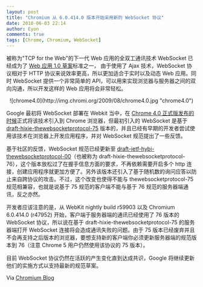 ```yaml
---
layout: post
title: "Chromium 从 6.0.414.0 版本开始采用新的 WebSocket 协议"
date: 2010-06-03 22:14
author: Eyon
comments: true
tags: [Chrome, Chromium, WebSocket]
---
```

被称为"TCP for the Web"的下一代 Web 应用的全双工通讯技术 WebSocket 已经成为了 [Web 应用 1.0 草案](http://www.whatwg.org/specs/web-apps/current-work/complete.html)标准之一， 由于使用了 Ajax 技术，WebSocket 协议相对于 HTTP 协议来说效率更高，所以更加适合于实时以及动态 Web 应用。同时 WebSocket 提供一个非常简单的 API，可以用来实现浏览器与服务器之间的双向沟通，所以开发这样的 Web 应用将会非常轻松。

<p style="text-align: center;">![chrome4.0](http://img.chromi.org/2009/08/chrome4.0.jpg "chrome4.0")


Google 最初将 WebSocket 部署在 Webkit 当中，在 [Chrome 4.0 正式版发布的时候](http://www.chromi.org/archives/2770)正式将该技术引入到 Chrome 浏览器，但最初引入的 WebSocket 是基于[draft-hixie-thewebsocketprotocol-75](http://tools.ietf.org/html/draft-hixie-thewebsocketprotocol-75) 版本的，并且已经有早期的开发者尝试使用该技术在浏览器上开发应用程序，并对 WebSocket 规范提出了一些反馈。

基于社区的反馈，WebSocket 规范已经更新至 [draft-ietf-hybi-thewebsocketprotocol-00](http://www.ietf.org/id/draft-ietf-hybi-thewebsocketprotocol-00.txt)（也被称为 draft-hixie-thewebsocketprotocol-76），这个版本放松过了在握手信息方面的要求，不再依赖需要开启多个 http 连接，创建应用程序就更加方便了。另外该版本还引入了基于随机数的询问应答以防止来自跨协议的攻击。不过，这个改变也使得不能与 thewebsocketprotocol-75 规范相兼容，也就是说基于 75 规范的客户端不能与基于 76 规范的服务器端通讯，反之亦然。

开发者应该注意的是，从 WebKit nightly build r59903 以及 Chromium 6.0.414.0 (r47952) 开始，客户端于服务器端的通讯已经使用了 76 版本的 WebSocket 协议，所以说在基于 draft-hixie-thewebsocketprotocol-75 的服务器端打开 WebSocket 连接将会造成通讯失败的问题。由于 75 版本已经废弃并且不会再支持之后版本的浏览器，要想支持新的客户端你必须更新服务器端的规范版本到 76（注意 Chrome 5 用户仍然使用该协议的 75 版本）。

目前 WebSocket 协议仍然在活跃的产生变化直到达成共识，Google 将继续更新他们的实施方式以支持最新的规范草案。

Via [Chromium Blog](http://blog.chromium.org/2010/06/websocket-protocol-updated.html)

